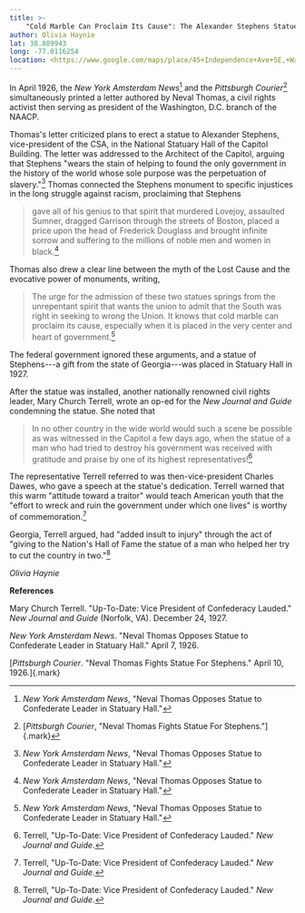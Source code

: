```yaml
---
title: >-
    "Cold Marble Can Proclaim Its Cause": The Alexander Stephens Statue in the Capitol
author: Olivia Haynie
lat: 38.889943
long: -77.0116254
location: <https://www.google.com/maps/place/45+Independence+Ave+SE,+Washington,+DC+20515/@38.889943,-77.0116254,17z/data=!4m14!1m7!3m6!1s0x89b7b82921a2cf17:0x482a3f7c10cf8c4!2sUnited+States+Capitol!8m2!3d38.8899389!4d-77.0090505!16zL20vMDd2dGg!3m5!1s0x89b7b829c831bc43:0xf0d7c33e4fb03ce0!8m2!3d38.8898752!4d-77.0093952!16s%2Fg%2F12hpj9g57?entry=ttu>
---
```

In April 1926, the *New York Amsterdam News*[^1] and the *Pittsburgh
Courier*[^2] simultaneously printed a letter authored by Neval Thomas, a
civil rights activist then serving as president of the Washington, D.C.
branch of the NAACP.

Thomas's letter criticized plans to erect a statue to Alexander
Stephens, vice-president of the CSA, in the National Statuary Hall of
the Capitol Building. The letter was addressed to the Architect of the
Capitol, arguing that Stephens "wears the stain of helping to found the
only government in the history of the world whose sole purpose was the
perpetuation of slavery."[^3] Thomas connected the Stephens monument to
specific injustices in the long struggle against racism, proclaiming
that Stephens

> gave all of his genius to that spirit that murdered Lovejoy, assaulted
> Sumner, dragged Garrison through the streets of Boston, placed a price
> upon the head of Frederick Douglass and brought infinite sorrow and
> suffering to the millions of noble men and women in black.[^4]

Thomas also drew a clear line between the myth of the Lost Cause and the
evocative power of monuments, writing,

> The urge for the admission of these two statues springs from the
> unrepentant spirit that wants the union to admit that the South was
> right in seeking to wrong the Union. It knows that cold marble can
> proclaim its cause, especially when it is placed in the very center
> and heart of government.[^5]

The federal government ignored these arguments, and a statue of
Stephens---a gift from the state of Georgia---was placed in Statuary
Hall in 1927.

After the statue was installed, another nationally renowned civil rights
leader, Mary Church Terrell, wrote an op-ed for the *New Journal and
Guide* condemning the statue. She noted that

> In no other country in the wide world would such a scene be possible
> as was witnessed in the Capitol a few days ago, when the statue of a
> man who had tried to destroy his government was received with
> gratitude and praise by one of its highest representatives![^6]

The representative Terrell referred to was then-vice-president Charles
Dawes, who gave a speech at the statue's dedication. Terrell warned that
this warm "attitude toward a traitor" would teach American youth that
the "effort to wreck and ruin the government under which one lives" is
worthy of commemoration.[^7]

Georgia, Terrell argued, had "added insult to injury" through the act of
"giving to the Nation's Hall of Fame the statue of a man who helped her
try to cut the country in two."[^8]

*Olivia Haynie*

**References**

Mary Church Terrell. "Up-To-Date: Vice President of Confederacy Lauded."
*New Journal and Guide* (Norfolk, VA). December 24, 1927.

*New York Amsterdam News*. "Neval Thomas Opposes Statue to Confederate
Leader in Statuary Hall." April 7, 1926.

[*Pittsburgh Courier*. "Neval Thomas Fights Statue For Stephens." April
10, 1926.]{.mark}

[^1]: *New York Amsterdam News*, "Neval Thomas Opposes Statue to
    Confederate Leader in Statuary Hall."

[^2]: [*Pittsburgh Courier*, "Neval Thomas Fights Statue For
    Stephens."]{.mark}

[^3]: *New York Amsterdam News*, "Neval Thomas Opposes Statue to
    Confederate Leader in Statuary Hall."

[^4]: *New York Amsterdam News*, "Neval Thomas Opposes Statue to
    Confederate Leader in Statuary Hall."

[^5]: *New York Amsterdam News*, "Neval Thomas Opposes Statue to
    Confederate Leader in Statuary Hall."

[^6]: Terrell, "Up-To-Date: Vice President of Confederacy Lauded." *New
    Journal and Guide*.

[^7]: Terrell, "Up-To-Date: Vice President of Confederacy Lauded." *New
    Journal and Guide*.

[^8]: Terrell, "Up-To-Date: Vice President of Confederacy Lauded." *New
    Journal and Guide*.
